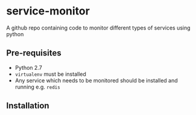 # service-monitor
A github repo containing code to monitor different types of services using python

## Pre-requisites
* Python 2.7
* `virtualenv` must be installed
* Any service which needs to be monitored should be installed and running e.g. `redis`

## Installation

